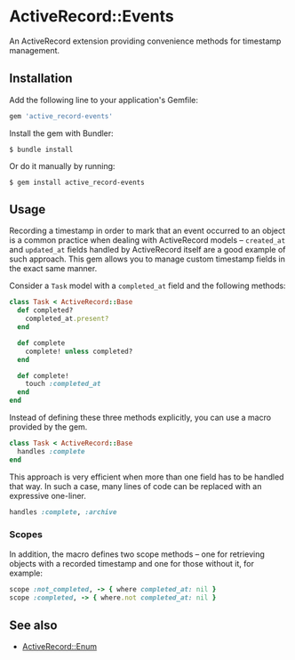 # ActiveRecord::Events

An ActiveRecord extension providing convenience methods for timestamp management.

## Installation

Add the following line to your application's Gemfile:

```ruby
gem 'active_record-events'
```

Install the gem with Bundler:

```
$ bundle install
```

Or do it manually by running:

```
$ gem install active_record-events
```

## Usage

Recording a timestamp in order to mark that an event occurred to an object is a common practice when dealing with ActiveRecord models – `created_at` and `updated_at` fields handled by ActiveRecord itself are a good example of such approach.
This gem allows you to manage custom timestamp fields in the exact same manner.

Consider a `Task` model with a `completed_at` field and the following methods:

```ruby
class Task < ActiveRecord::Base
  def completed?
    completed_at.present?
  end

  def complete
    complete! unless completed?
  end

  def complete!
    touch :completed_at
  end
end
```

Instead of defining these three methods explicitly, you can use a macro provided by the gem.

```ruby
class Task < ActiveRecord::Base
  handles :complete
end
```

This approach is very efficient when more than one field has to be handled that way.
In such a case, many lines of code can be replaced with an expressive one-liner.

```ruby
handles :complete, :archive
```

### Scopes

In addition, the macro defines two scope methods – one for retrieving objects with a recorded timestamp and one for those without it, for example:

```ruby
scope :not_completed, -> { where completed_at: nil }
scope :completed, -> { where.not completed_at: nil }
```

## See also

- [ActiveRecord::Enum](http://api.rubyonrails.org/classes/ActiveRecord/Enum.html)

